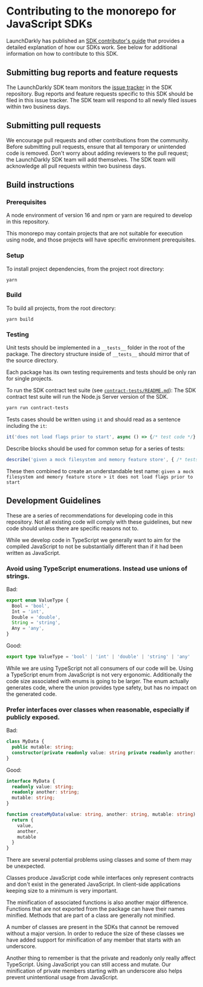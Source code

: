 # Contributing to the monorepo for JavaScript SDKs

LaunchDarkly has published an [SDK contributor's guide](https://docs.launchdarkly.com/sdk/concepts/contributors-guide) that provides a detailed explanation of how our SDKs work. See below for additional information on how to contribute to this SDK.

## Submitting bug reports and feature requests

The LaunchDarkly SDK team monitors the [issue tracker](https://github.com/launchdarkly/js-core/issues?q=is%3Aissue+is%3Aopen+sort%3Aupdated-desc) in the SDK repository. Bug reports and feature requests specific to this SDK should be filed in this issue tracker. The SDK team will respond to all newly filed issues within two business days.

## Submitting pull requests

We encourage pull requests and other contributions from the community. Before submitting pull requests, ensure that all temporary or unintended code is removed. Don't worry about adding reviewers to the pull request; the LaunchDarkly SDK team will add themselves. The SDK team will acknowledge all pull requests within two business days.

## Build instructions

### Prerequisites

A node environment of version 16 and npm or yarn are required to develop in this repository.

This monorepo may contain projects that are not suitable for execution using node, and those
projects will have specific environment prerequisites.

### Setup

To install project dependencies, from the project root directory:

```
yarn
```

### Build

To build all projects, from the root directory:

```
yarn build
```

### Testing

Unit tests should be implemented in a `__tests__` folder in the root of the package. The directory structure inside of `__tests__` should mirror that of the source directory.

Each package has its own testing requirements and tests should be only ran for single projects.

To run the SDK contract test suite (see [`contract-tests/README.md`](./contract-tests/README.md)):
The SDK contract test suite will run the Node.js Server version of the SDK.

```bash
yarn run contract-tests
```

Tests cases should be written using `it` and should read as a sentence including the `it`:
```TypeScript
it('does not load flags prior to start', async () => {/* test code */}
```

Describe blocks should be used for common setup for a series of tests:
```TypeScript
describe('given a mock filesystem and memory feature store', { /* tests */})
```

These then combined to create an understandable test name:
`given a mock filesystem and memory feature store > it does not load flags prior to start`

## Development Guidelines

These are a series of recommendations for developing code in this repository. Not all existing code will comply
with these guidelines, but new code should unless there are specific reasons not to.

While we develop code in TypeScript we generally want to aim for the compiled JavaScript to not be substantially different than if it had been written as JavaScript.

### Avoid using TypeScript enumerations. Instead use unions of strings.

Bad:
```TypeScript
export enum ValueType {
  Bool = 'bool',
  Int = 'int',
  Double = 'double',
  String = 'string',
  Any = 'any',
}
```

Good:
```TypeScript
export type ValueType = 'bool' | 'int' | 'double' | 'string' | 'any'
```

While we are using TypeScript not all consumers of our code will be. Using a TypeScript enum from JavaScript is not very ergonomic.
Additionally the code size associated with enums is going to be larger. The enum actually generates code, where the union provides type safety, but has no impact on the generated code.

### Prefer interfaces over classes when reasonable, especially if publicly exposed.

Bad:
```TypeScript
class MyData {
  public mutable: string;
  constructor(private readonly value: string private readonly another: string);
}
```

Good:
```TypeScript
interface MyData {
  readonly value: string;
  readonly another: string;
  mutable: string;
}

function createMyData(value: string, another: string, mutable: string): MyData {
  return {
    value,
    another,
    mutable
  }
}
```

There are several potential problems using classes and some of them may be unexpected.

Classes produce JavaScript code while interfaces only represent contracts and don't exist in the generated JavaScript. In client-side applications keeping size to a minimum is very important.

The minification of associated functions is also another major difference. Functions that are not exported from the package can have their names minified. Methods that are part of a class are generally not minified.

A number of classes are present in the SDKs that cannot be removed without a major version. In order to reduce the size of these classes we have added support for minification of any member that starts with an underscore.

Another thing to remember is that the private and readonly only really affect TypeScript. Using JavaScript you can still access and mutate. Our minification of private members starting with an underscore also helps prevent unintentional usage from JavaScript.
